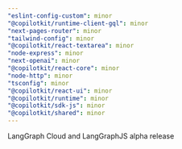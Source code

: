 ```yaml
---
"eslint-config-custom": minor
"@copilotkit/runtime-client-gql": minor
"next-pages-router": minor
"tailwind-config": minor
"@copilotkit/react-textarea": minor
"node-express": minor
"next-openai": minor
"@copilotkit/react-core": minor
"node-http": minor
"tsconfig": minor
"@copilotkit/react-ui": minor
"@copilotkit/runtime": minor
"@copilotkit/sdk-js": minor
"@copilotkit/shared": minor
---
```


LangGraph Cloud and LangGraphJS alpha release
